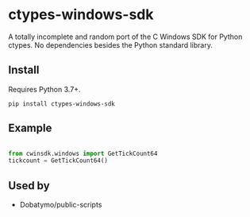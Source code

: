 # ctypes-windows-sdk

A totally incomplete and random port of the C Windows SDK for Python ctypes. No dependencies besides the Python standard library.

## Install

Requires Python 3.7+.

```
pip install ctypes-windows-sdk
```

## Example

```python

from cwinsdk.windows import GetTickCount64
tickcount = GetTickCount64()
```

## Used by
- Dobatymo/public-scripts
